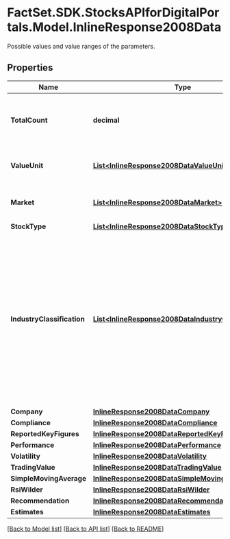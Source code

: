# FactSet.SDK.StocksAPIforDigitalPortals.Model.InlineResponse2008Data
Possible values and value ranges of the parameters. 

## Properties

Name | Type | Description | Notes
------------ | ------------- | ------------- | -------------
**TotalCount** | **decimal** | Number of notations that satisfy the request parameters, hence have been used to retrieve the possible values and value ranges. | [optional] 
**ValueUnit** | [**List&lt;InlineResponse2008DataValueUnit&gt;**](InlineResponse2008DataValueUnit.md) | List of value unit identifiers. See endpoint &#x60;/basic/valueUnit/list&#x60; for possible values. | [optional] 
**Market** | [**List&lt;InlineResponse2008DataMarket&gt;**](InlineResponse2008DataMarket.md) | List of market identifiers. See endpoint &#x60;/basic/market/list&#x60; for possible values. | [optional] 
**StockType** | [**List&lt;InlineResponse2008DataStockType&gt;**](InlineResponse2008DataStockType.md) | List of stock types. | [optional] 
**IndustryClassification** | [**List&lt;InlineResponse2008DataIndustryClassification&gt;**](InlineResponse2008DataIndustryClassification.md) | Lists of categories of the industry classification. Here, an industry is a category from any level of category system FactSet Revere Business Industry Classification System (RBICS). Starting with the most coarse level (one), for each level of the category system, the list of categories of the stocks, matching the parameters, is returned. See endpoint &#x60;/category/listBySystem&#x60; with &#x60;id&#x3D;48&#x60; for possible values. | [optional] 
**Company** | [**InlineResponse2008DataCompany**](InlineResponse2008DataCompany.md) |  | [optional] 
**Compliance** | [**InlineResponse2008DataCompliance**](InlineResponse2008DataCompliance.md) |  | [optional] 
**ReportedKeyFigures** | [**InlineResponse2008DataReportedKeyFigures**](InlineResponse2008DataReportedKeyFigures.md) |  | [optional] 
**Performance** | [**InlineResponse2008DataPerformance**](InlineResponse2008DataPerformance.md) |  | [optional] 
**Volatility** | [**InlineResponse2008DataVolatility**](InlineResponse2008DataVolatility.md) |  | [optional] 
**TradingValue** | [**InlineResponse2008DataTradingValue**](InlineResponse2008DataTradingValue.md) |  | [optional] 
**SimpleMovingAverage** | [**InlineResponse2008DataSimpleMovingAverage**](InlineResponse2008DataSimpleMovingAverage.md) |  | [optional] 
**RsiWilder** | [**InlineResponse2008DataRsiWilder**](InlineResponse2008DataRsiWilder.md) |  | [optional] 
**Recommendation** | [**InlineResponse2008DataRecommendation**](InlineResponse2008DataRecommendation.md) |  | [optional] 
**Estimates** | [**InlineResponse2008DataEstimates**](InlineResponse2008DataEstimates.md) |  | [optional] 

[[Back to Model list]](../README.md#documentation-for-models) [[Back to API list]](../README.md#documentation-for-api-endpoints) [[Back to README]](../README.md)

